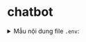 # chatbot

<details> <summary>Mẫu nội dung file <code>.env</code>:</summary>
env
Sao chép
Chỉnh sửa
PORT=
TOP_K_RETRIEVAL=
# Embedding
EMBEDDING_SERVICE=
EMBEDDING_MODEL_NAME=
# Qdrant
QDRANT_URL=
QDRANT_COLLECTION_NAME=
# Gemini
GEMINI_API_KEY=
# WikiJs
WIKI_JS_URL=
# LLM
LLM_URL_HOST=
LLM_MODEL_NAME=
STREAM_OUTPUT=
</details>